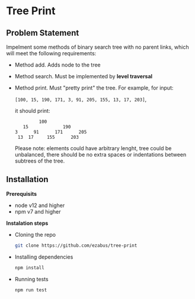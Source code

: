 # Tree Print

## Problem Statement

Impelment some methods of binary search tree with no parent links, which will meet the following requirements:

* Method add. Adds node to the tree
* Method search. Must be implemented by **level traversal**
* Method print. Must "pretty print" the tree. For example, for input:

  ``[100, 15, 190, 171, 3, 91, 205, 155, 13, 17, 203]``,

  it should print:
  ```
           100
     15             190
  3      91      171      205
   13  17     155      203
  ```
  Please note: elements could have arbitrary lenght, tree could be unbalanced, there should be no extra spaces or indentations between subtrees of the tree.

## Installation

**Prerequisits**
* node v12 and higher
* npm v7 and higher

**Instalation steps**

* Cloning the repo
  ```bash
  git clone https://github.com/ezabus/tree-print
  ```
* Installing dependencies
  ``` bash
  npm install
  ```
* Running tests
  ```
  npm run test
  ```

